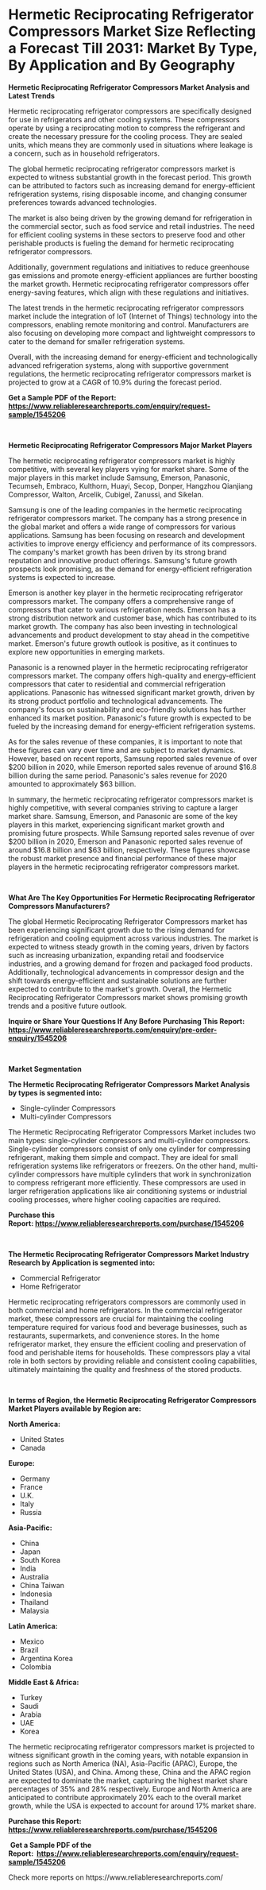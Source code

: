 <p><h1>Hermetic Reciprocating Refrigerator Compressors Market Size Reflecting a Forecast Till 2031: Market By Type, By Application and By Geography</h1></p><p><strong>Hermetic Reciprocating Refrigerator Compressors Market Analysis and Latest Trends</strong></p>
<p><p>Hermetic reciprocating refrigerator compressors are specifically designed for use in refrigerators and other cooling systems. These compressors operate by using a reciprocating motion to compress the refrigerant and create the necessary pressure for the cooling process. They are sealed units, which means they are commonly used in situations where leakage is a concern, such as in household refrigerators.</p><p>The global hermetic reciprocating refrigerator compressors market is expected to witness substantial growth in the forecast period. This growth can be attributed to factors such as increasing demand for energy-efficient refrigeration systems, rising disposable income, and changing consumer preferences towards advanced technologies.</p><p>The market is also being driven by the growing demand for refrigeration in the commercial sector, such as food service and retail industries. The need for efficient cooling systems in these sectors to preserve food and other perishable products is fueling the demand for hermetic reciprocating refrigerator compressors.</p><p>Additionally, government regulations and initiatives to reduce greenhouse gas emissions and promote energy-efficient appliances are further boosting the market growth. Hermetic reciprocating refrigerator compressors offer energy-saving features, which align with these regulations and initiatives.</p><p>The latest trends in the hermetic reciprocating refrigerator compressors market include the integration of IoT (Internet of Things) technology into the compressors, enabling remote monitoring and control. Manufacturers are also focusing on developing more compact and lightweight compressors to cater to the demand for smaller refrigeration systems.</p><p>Overall, with the increasing demand for energy-efficient and technologically advanced refrigeration systems, along with supportive government regulations, the hermetic reciprocating refrigerator compressors market is projected to grow at a CAGR of 10.9% during the forecast period.</p></p>
<p><strong>Get a Sample PDF of the Report:&nbsp; <a href="https://www.reliableresearchreports.com/enquiry/request-sample/1545206">https://www.reliableresearchreports.com/enquiry/request-sample/1545206</a></strong></p>
<p>&nbsp;</p>
<p><strong>Hermetic Reciprocating Refrigerator Compressors Major Market Players</strong></p>
<p><p>The hermetic reciprocating refrigerator compressors market is highly competitive, with several key players vying for market share. Some of the major players in this market include Samsung, Emerson, Panasonic, Tecumseh, Embraco, Kulthorn, Huayi, Secop, Donper, Hangzhou Qianjiang Compressor, Walton, Arcelik, Cubigel, Zanussi, and Sikelan.</p><p>Samsung is one of the leading companies in the hermetic reciprocating refrigerator compressors market. The company has a strong presence in the global market and offers a wide range of compressors for various applications. Samsung has been focusing on research and development activities to improve energy efficiency and performance of its compressors. The company's market growth has been driven by its strong brand reputation and innovative product offerings. Samsung's future growth prospects look promising, as the demand for energy-efficient refrigeration systems is expected to increase.</p><p>Emerson is another key player in the hermetic reciprocating refrigerator compressors market. The company offers a comprehensive range of compressors that cater to various refrigeration needs. Emerson has a strong distribution network and customer base, which has contributed to its market growth. The company has also been investing in technological advancements and product development to stay ahead in the competitive market. Emerson's future growth outlook is positive, as it continues to explore new opportunities in emerging markets.</p><p>Panasonic is a renowned player in the hermetic reciprocating refrigerator compressors market. The company offers high-quality and energy-efficient compressors that cater to residential and commercial refrigeration applications. Panasonic has witnessed significant market growth, driven by its strong product portfolio and technological advancements. The company's focus on sustainability and eco-friendly solutions has further enhanced its market position. Panasonic's future growth is expected to be fueled by the increasing demand for energy-efficient refrigeration systems.</p><p>As for the sales revenue of these companies, it is important to note that these figures can vary over time and are subject to market dynamics. However, based on recent reports, Samsung reported sales revenue of over $200 billion in 2020, while Emerson reported sales revenue of around $16.8 billion during the same period. Panasonic's sales revenue for 2020 amounted to approximately $63 billion.</p><p>In summary, the hermetic reciprocating refrigerator compressors market is highly competitive, with several companies striving to capture a larger market share. Samsung, Emerson, and Panasonic are some of the key players in this market, experiencing significant market growth and promising future prospects. While Samsung reported sales revenue of over $200 billion in 2020, Emerson and Panasonic reported sales revenue of around $16.8 billion and $63 billion, respectively. These figures showcase the robust market presence and financial performance of these major players in the hermetic reciprocating refrigerator compressors market.</p></p>
<p>&nbsp;</p>
<p><strong>What Are The Key Opportunities For Hermetic Reciprocating Refrigerator Compressors Manufacturers?</strong></p>
<p><p>The global Hermetic Reciprocating Refrigerator Compressors market has been experiencing significant growth due to the rising demand for refrigeration and cooling equipment across various industries. The market is expected to witness steady growth in the coming years, driven by factors such as increasing urbanization, expanding retail and foodservice industries, and a growing demand for frozen and packaged food products. Additionally, technological advancements in compressor design and the shift towards energy-efficient and sustainable solutions are further expected to contribute to the market's growth. Overall, the Hermetic Reciprocating Refrigerator Compressors market shows promising growth trends and a positive future outlook.</p></p>
<p><strong>Inquire or Share Your Questions If Any Before Purchasing This Report: <a href="https://www.reliableresearchreports.com/enquiry/pre-order-enquiry/1545206">https://www.reliableresearchreports.com/enquiry/pre-order-enquiry/1545206</a></strong></p>
<p>&nbsp;</p>
<p><strong>Market Segmentation</strong></p>
<p><strong>The Hermetic Reciprocating Refrigerator Compressors Market Analysis by types is segmented into:</strong></p>
<p><ul><li>Single-cylinder Compressors</li><li>Multi-cylinder Compressors</li></ul></p>
<p><p>The Hermetic Reciprocating Refrigerator Compressors Market includes two main types: single-cylinder compressors and multi-cylinder compressors. Single-cylinder compressors consist of only one cylinder for compressing refrigerant, making them simple and compact. They are ideal for small refrigeration systems like refrigerators or freezers. On the other hand, multi-cylinder compressors have multiple cylinders that work in synchronization to compress refrigerant more efficiently. These compressors are used in larger refrigeration applications like air conditioning systems or industrial cooling processes, where higher cooling capacities are required.</p></p>
<p><strong>Purchase this Report:&nbsp;<a href="https://www.reliableresearchreports.com/purchase/1545206">https://www.reliableresearchreports.com/purchase/1545206</a></strong></p>
<p>&nbsp;</p>
<p><strong>The Hermetic Reciprocating Refrigerator Compressors Market Industry Research by Application is segmented into:</strong></p>
<p><ul><li>Commercial Refrigerator</li><li>Home Refrigerator</li></ul></p>
<p><p>Hermetic reciprocating refrigerators compressors are commonly used in both commercial and home refrigerators. In the commercial refrigerator market, these compressors are crucial for maintaining the cooling temperature required for various food and beverage businesses, such as restaurants, supermarkets, and convenience stores. In the home refrigerator market, they ensure the efficient cooling and preservation of food and perishable items for households. These compressors play a vital role in both sectors by providing reliable and consistent cooling capabilities, ultimately maintaining the quality and freshness of the stored products.</p></p>
<p>&nbsp;</p>
<p><strong>In terms of Region, the Hermetic Reciprocating Refrigerator Compressors Market Players available by Region are:</strong></p>
<p>
    <p> <strong> North America: </strong>
        <ul>
            <li>United States</li>
            <li>Canada</li>
        </ul>
        </p> 
    <p> <strong> Europe: </strong>
        <ul>
            <li>Germany</li>
            <li>France</li>
            <li>U.K.</li>
            <li>Italy</li>
            <li>Russia</li>
        </ul>
        </p> 
    <p> <strong> Asia-Pacific: </strong>
        <ul>
            <li>China</li>
            <li>Japan</li>
            <li>South Korea</li>
            <li>India</li>
            <li>Australia</li>
            <li>China Taiwan</li>
            <li>Indonesia</li>
            <li>Thailand</li>
            <li>Malaysia</li>
        </ul>
        </p> 
    <p> <strong> Latin America: </strong>
        <ul>
            <li>Mexico</li>
            <li>Brazil</li>
            <li>Argentina Korea</li>
            <li>Colombia</li>
        </ul>
        </p> 
    <p> <strong> Middle East & Africa: </strong>
        <ul>
            <li>Turkey</li>
            <li>Saudi</li>
            <li>Arabia</li>
            <li>UAE</li>
            <li>Korea</li>
        </ul>
    </p>
    </p>
<p><p>The hermetic reciprocating refrigerator compressors market is projected to witness significant growth in the coming years, with notable expansion in regions such as North America (NA), Asia-Pacific (APAC), Europe, the United States (USA), and China. Among these, China and the APAC region are expected to dominate the market, capturing the highest market share percentages of 35% and 28% respectively. Europe and North America are anticipated to contribute approximately 20% each to the overall market growth, while the USA is expected to account for around 17% market share.</p></p>
<p><strong>Purchase this Report: <a href="https://www.reliableresearchreports.com/purchase/1545206">https://www.reliableresearchreports.com/purchase/1545206</a></strong></p>
<p>&nbsp;<strong>Get a Sample PDF of the Report:&nbsp;&nbsp;<a href="https://www.reliableresearchreports.com/enquiry/request-sample/1545206">https://www.reliableresearchreports.com/enquiry/request-sample/1545206</a></strong></p>
<p><strong></strong></p>
<p>Check more reports on https://www.reliableresearchreports.com/</p>